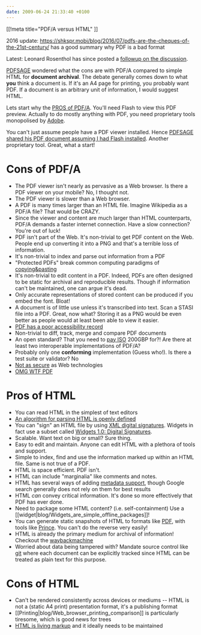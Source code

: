 ```yaml
---
date: 2009-06-24 21:33:40 +0100
---
```


[[!meta title="PDF/A versus HTML" ]]

2016 update: <https://shkspr.mobi/blog/2016/07/pdfs-are-the-cheques-of-the-21st-century/> has a good summary why PDF is a bad format

Latest: Leonard Rosenthol has since posted a [followup on the discussion](http://acroeng.adobe.com/leonardr/PDFA_vs_HTML.html).

[PDFSAGE](http://twitter.com/pdfsage/status/2313664922) wondered what the cons
are with PDF/A compared to simple HTML for **document archival**. The debate
generally comes down to what **you** think a document is. If it's an A4 page
for printing, you probably want PDF. If a document is an arbitrary unit of
information, I would suggest HTML.

Lets start why the [PROS of
PDF/A](https://share.acrobat.com/adc/adc.do?docid=1667083f-6cad-44d8-8c06-1a15f25090f4).
You'll need Flash to view this PDF preview. Actually to do mostly anything with
PDF, you need proprietary tools monopolised by [Adobe](http://en.wikipedia.org/wiki/Adobe_Systems).

You can't just assume people have a PDF viewer installed. Hence [PDFSAGE shared
his PDF document assuming I had Flash installed](http://bit.ly/66iJr). Another
proprietary tool. Great, what a start!

# Cons of PDF/A

* The PDF viewer isn't nearly as pervasive as a Web browser. Is there a PDF viewer on your mobile? No, I thought not.
* The PDF viewer is slower than a Web browser.
* A PDF is many times larger than an HTML file. Imagine Wikipedia as a PDF/A file? That would be CRAZY.
* Since the viewer and content are much larger than HTML counterparts, PDF/A demands a faster internet connection. Have a slow connection? You're out of luck!
* PDF isn't part of the Web. It's non-trivial to get PDF content on the Web. People end up converting it into a PNG and that's a terrible loss of information.
* It's non-trivial to index and parse out information from a PDF
* "Protected PDFs" break common computing paradigms of <a href="http://twitter.com/bengoldacre/status/3733462935">copying&pasting</a>
* It's non-trivial to edit content in a PDF. Indeed, PDFs are often designed to be static for archival and reproducible results. Though if information can't be maintained, one can argue it's dead.
* Only accurate representations of stored content can be produced if you embed the font. Bloat!
* A document is of little use unless it's transcribed into text. Scan a STASI file into a PDF. Great, now what? Storing it as a PNG would be even better as people would at least been able to view it easier.
* [PDF has a poor accessibility record](http://www.usability.com.au/resources/pdf.cfm)
* Non-trivial to diff, track, merge and compare PDF documents
* An open standard? That you need to [pay ISO](http://www.iso.org/iso/iso_catalogue/catalogue_tc/catalogue_detail.htm?csnumber=51502) 200GBP for?! Are there at least two interoperable implementations of PDF/A?
* Probably only one **conforming** implementation (Guess who!). Is there a test suite or validator? No
* [Not as secure](http://www.theregister.co.uk/2010/03/09/adobe_reader_attacks/) as Web technologies
* [OMG WTF PDF](http://www.youtube.com/watch?v=54XYqsf4JEY)

# Pros of HTML

* You can read HTML in the simplest of text editors
* [An algorithm for parsing HTML is openly defined](http://www.whatwg.org/specs/web-apps/current-work/multipage/syntax.html#parsing)
* You can "sign" an HTML file by using [XML digital signatures](http://www.w3.org/TR/xmldsig-core/). Widgets in fact use a subset called [Widgets 1.0: Digital Signatures](http://www.w3.org/TR/widgets-digsig/).
* Scalable. Want text on big or small? Sure thing.
* Easy to edit and maintain. Anyone can edit HTML with a plethora of tools and support.
* Simple to index, find and use the information marked up within an HTML file. Same is not true of a PDF.
* HTML is space efficient. PDF isn't.
* HTML can include "marginalia" like comments and notes.
* HTML has several ways of adding [metadata support](http://wiki.whatwg.org/wiki/Generic_Metadata_Mechanisms), though Google search generally does not rely on them for best results
* HTML _can_ convey critical information. It's done so more effectively that PDF has ever done.
* Need to package some HTML content? (i.e. self-containment) Use a [[widget|blog/Widgets_are_simple_offline_packages]]!
* You can generate static snapshots of HTML to formats like [PDF](http://en.wikipedia.org/wiki/PDF/A), with tools like [Prince](http://princexml.com/). You can't do the reverse very easily!
* HTML is already the primary medium for archival of information! Checkout the [waybackmachine](http://www.archive.org/web/web.php)
* Worried about data being tampered with? Mandate source control like [git](http://en.wikipedia.org/wiki/Git) where each document can be explicitly tracked since HTML can be treated as plain text for this purpose.

# Cons of HTML

* Can't be rendered consistently across devices or mediums -- HTML is not a (static A4 print) presentation format, it's a publishing format
* [[Printing|blog/Web_browser_printing_comparison]] is particularly tiresome, which is good news for trees
* [HTML is living markup](http://whatwg.org/html) and it ideally needs to be maintained
